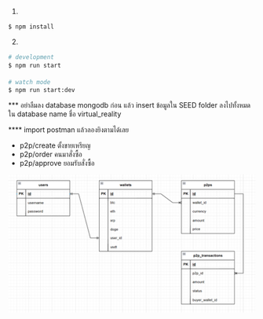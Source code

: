 1.
```bash
$ npm install
```

2.
```bash
# development
$ npm run start

# watch mode
$ npm run start:dev
```
*** อย่าลืมลง database mongodb ก่อน แล้ว insert ข้อมูลใน SEED folder ลงไปทั้งหมดใน database name ชื่อ virtual_reality

**** import postman แล้วลองยิงตามได้เลย
- p2p/create ตั้งขายเหรียญ
- p2p/order คนมาสั่งซื้อ
- p2p/approve ยอมรับสั่งซื้อ

![alt text](image.png)